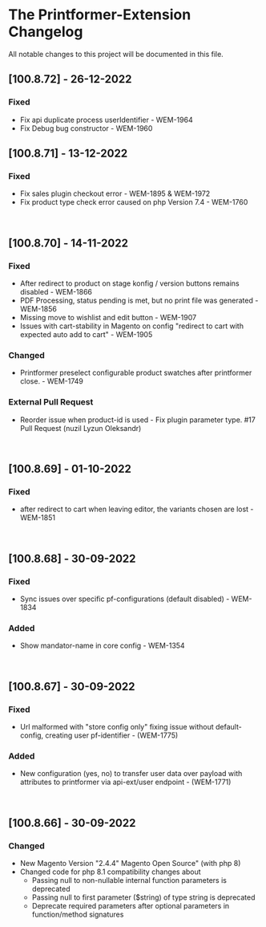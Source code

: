 # The Printformer-Extension Changelog

All notable changes to this project will be documented in this file.

## [100.8.72] - 26-12-2022
### Fixed
- Fix api duplicate process userIdentifier - WEM-1964
- Fix Debug bug constructor - WEM-1960
  <br>

## [100.8.71] - 13-12-2022
### Fixed
- Fix sales plugin checkout error - WEM-1895 & WEM-1972
- Fix product type check error caused on php Version 7.4 - WEM-1760
<br>

## [100.8.70] - 14-11-2022
### Fixed
- After redirect to product on stage konfig / version buttons remains disabled - WEM-1866
- PDF Processing, status pending is met, but no print file was generated - WEM-1856
- Missing move to wishlist and edit button - WEM-1907 
- Issues with cart-stability in Magento on config "redirect to cart with expected auto add to cart" - WEM-1905
### Changed
- Printformer preselect configurable product swatches after printformer close. - WEM-1749
### External Pull Request
- Reorder issue when product-id is used - Fix plugin parameter type. #17 Pull Request (nuzil Lyzun Oleksandr)
<br>

## [100.8.69] - 01-10-2022
### Fixed
- after redirect to cart when leaving editor, the variants chosen are lost - WEM-1851
<br>

## [100.8.68] - 30-09-2022
### Fixed
- Sync issues over specific pf-configurations (default disabled) - WEM-1834
### Added
- Show mandator-name in core config - WEM-1354
<br>

## [100.8.67] - 30-09-2022
### Fixed
- Url malformed with "store config only" fixing issue without default-config, creating user pf-identifier - (WEM-1775)
### Added
- New configuration (yes, no) to transfer user data over payload with attributes to printformer via api-ext/user endpoint - (WEM-1771)
<br>

## [100.8.66] - 30-09-2022
### Changed
- New Magento Version "2.4.4" Magento Open Source" (with php 8)
- Changed code for php 8.1 compatibility changes about
  - Passing null to non-nullable internal function parameters is deprecated
  - Passing null to first parameter ($string) of type string is deprecated
  - Deprecate required parameters after optional parameters in function/method signatures